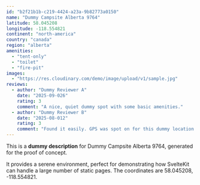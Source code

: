 ```yaml
---
id: "b2f21b1b-c219-4424-a23a-9b82773a0150"
name: "Dummy Campsite Alberta 9764"
latitude: 58.045208
longitude: -118.554821
continent: "north-america"
country: "canada"
region: "alberta"
amenities:
  - "tent-only"
  - "toilet"
  - "fire-pit"
images:
  - "https://res.cloudinary.com/demo/image/upload/v1/sample.jpg"
reviews:
  - author: "Dummy Reviewer A"
    date: "2025-09-026"
    rating: 3
    comment: "A nice, quiet dummy spot with some basic amenities."
  - author: "Dummy Reviewer B"
    date: "2025-08-012"
    rating: 3
    comment: "Found it easily. GPS was spot on for this dummy location."
---
```


This is a **dummy description** for Dummy Campsite Alberta 9764, generated for the proof of concept.

It provides a serene environment, perfect for demonstrating how SvelteKit can handle a large number of static pages. The coordinates are 58.045208, -118.554821.
